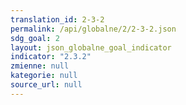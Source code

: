 ```yaml
---
translation_id: 2-3-2
permalink: /api/globalne/2/2-3-2.json
sdg_goal: 2
layout: json_globalne_goal_indicator
indicator: "2.3.2"
zmienne: null
kategorie: null
source_url: null
---
```

